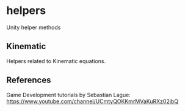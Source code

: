 # helpers
Unity helper methods 

## Kinematic

Helpers related to Kinematic equations.


## References

Game Development tutorials by Sebastian Lague:
https://www.youtube.com/channel/UCmtyQOKKmrMVaKuRXz02jbQ

